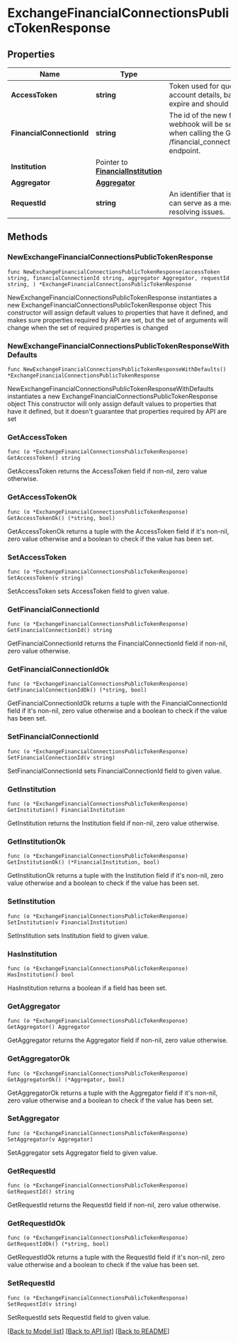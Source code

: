 # ExchangeFinancialConnectionsPublicTokenResponse

## Properties

Name | Type | Description | Notes
------------ | ------------- | ------------- | -------------
**AccessToken** | **string** | Token used for querying data on the user, ie account details, balances etc. This does NOT expire and should be stored securely. | 
**FinancialConnectionId** | **string** | The id of the new financial connection. Every webhook will be sent with this id. Use this id when calling the GET /financial_connection/${financial_connection_id} endpoint.  | 
**Institution** | Pointer to [**FinancialInstitution**](FinancialInstitution.md) |  | [optional] 
**Aggregator** | [**Aggregator**](Aggregator.md) |  | 
**RequestId** | **string** | An identifier that is exclusive to the request and can serve as a means for investigating and resolving issues. | 

## Methods

### NewExchangeFinancialConnectionsPublicTokenResponse

`func NewExchangeFinancialConnectionsPublicTokenResponse(accessToken string, financialConnectionId string, aggregator Aggregator, requestId string, ) *ExchangeFinancialConnectionsPublicTokenResponse`

NewExchangeFinancialConnectionsPublicTokenResponse instantiates a new ExchangeFinancialConnectionsPublicTokenResponse object
This constructor will assign default values to properties that have it defined,
and makes sure properties required by API are set, but the set of arguments
will change when the set of required properties is changed

### NewExchangeFinancialConnectionsPublicTokenResponseWithDefaults

`func NewExchangeFinancialConnectionsPublicTokenResponseWithDefaults() *ExchangeFinancialConnectionsPublicTokenResponse`

NewExchangeFinancialConnectionsPublicTokenResponseWithDefaults instantiates a new ExchangeFinancialConnectionsPublicTokenResponse object
This constructor will only assign default values to properties that have it defined,
but it doesn't guarantee that properties required by API are set

### GetAccessToken

`func (o *ExchangeFinancialConnectionsPublicTokenResponse) GetAccessToken() string`

GetAccessToken returns the AccessToken field if non-nil, zero value otherwise.

### GetAccessTokenOk

`func (o *ExchangeFinancialConnectionsPublicTokenResponse) GetAccessTokenOk() (*string, bool)`

GetAccessTokenOk returns a tuple with the AccessToken field if it's non-nil, zero value otherwise
and a boolean to check if the value has been set.

### SetAccessToken

`func (o *ExchangeFinancialConnectionsPublicTokenResponse) SetAccessToken(v string)`

SetAccessToken sets AccessToken field to given value.


### GetFinancialConnectionId

`func (o *ExchangeFinancialConnectionsPublicTokenResponse) GetFinancialConnectionId() string`

GetFinancialConnectionId returns the FinancialConnectionId field if non-nil, zero value otherwise.

### GetFinancialConnectionIdOk

`func (o *ExchangeFinancialConnectionsPublicTokenResponse) GetFinancialConnectionIdOk() (*string, bool)`

GetFinancialConnectionIdOk returns a tuple with the FinancialConnectionId field if it's non-nil, zero value otherwise
and a boolean to check if the value has been set.

### SetFinancialConnectionId

`func (o *ExchangeFinancialConnectionsPublicTokenResponse) SetFinancialConnectionId(v string)`

SetFinancialConnectionId sets FinancialConnectionId field to given value.


### GetInstitution

`func (o *ExchangeFinancialConnectionsPublicTokenResponse) GetInstitution() FinancialInstitution`

GetInstitution returns the Institution field if non-nil, zero value otherwise.

### GetInstitutionOk

`func (o *ExchangeFinancialConnectionsPublicTokenResponse) GetInstitutionOk() (*FinancialInstitution, bool)`

GetInstitutionOk returns a tuple with the Institution field if it's non-nil, zero value otherwise
and a boolean to check if the value has been set.

### SetInstitution

`func (o *ExchangeFinancialConnectionsPublicTokenResponse) SetInstitution(v FinancialInstitution)`

SetInstitution sets Institution field to given value.

### HasInstitution

`func (o *ExchangeFinancialConnectionsPublicTokenResponse) HasInstitution() bool`

HasInstitution returns a boolean if a field has been set.

### GetAggregator

`func (o *ExchangeFinancialConnectionsPublicTokenResponse) GetAggregator() Aggregator`

GetAggregator returns the Aggregator field if non-nil, zero value otherwise.

### GetAggregatorOk

`func (o *ExchangeFinancialConnectionsPublicTokenResponse) GetAggregatorOk() (*Aggregator, bool)`

GetAggregatorOk returns a tuple with the Aggregator field if it's non-nil, zero value otherwise
and a boolean to check if the value has been set.

### SetAggregator

`func (o *ExchangeFinancialConnectionsPublicTokenResponse) SetAggregator(v Aggregator)`

SetAggregator sets Aggregator field to given value.


### GetRequestId

`func (o *ExchangeFinancialConnectionsPublicTokenResponse) GetRequestId() string`

GetRequestId returns the RequestId field if non-nil, zero value otherwise.

### GetRequestIdOk

`func (o *ExchangeFinancialConnectionsPublicTokenResponse) GetRequestIdOk() (*string, bool)`

GetRequestIdOk returns a tuple with the RequestId field if it's non-nil, zero value otherwise
and a boolean to check if the value has been set.

### SetRequestId

`func (o *ExchangeFinancialConnectionsPublicTokenResponse) SetRequestId(v string)`

SetRequestId sets RequestId field to given value.



[[Back to Model list]](../README.md#documentation-for-models) [[Back to API list]](../README.md#documentation-for-api-endpoints) [[Back to README]](../README.md)


